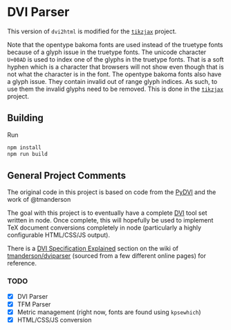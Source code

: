 # DVI Parser

This version of `dvi2html` is modified for the [`tikzjax`](https://github.com/rod2ik/tikzjax) project.

Note that the opentype bakoma fonts are used instead of the truetype fonts because of a glyph issue in the truetype
fonts. The unicode character `U+00AD` is used to index one of the glyphs in the truetype fonts. That is a soft hyphen
which is a character that browsers will not show even though that is not what the character is in the font. The opentype
bakoma fonts also have a glyph issue. They contain invalid out of range glyph indices. As such, to use them the invalid
glyphs need to be removed. This is done in the [`tikzjax`](https://github.com/rod2ik/tikzjax) project.

## Building

Run

```sh
npm install
npm run build
```

## General Project Comments

The original code in this project is based on code from the [PyDVI](https://github.com/FabriceSalvaire/PyDVI) and the
work of @tmanderson

The goal with this project is to eventually have a complete
[DVI](https://en.wikipedia.org/wiki/Device_independent_file_format) tool set written in node. Once complete, this will
hopefully be used to implement TeX document conversions completely in node (particularly a highly configurable
HTML/CSS/JS output).

There is a [DVI Specification Explained](https://github.com/tmanderson/dvi-parser/wiki/DVI-Specification-Explained)
section on the wiki of [tmanderson/dviparser](https://github.com/tmanderson) (sourced from a few different online
pages) for reference.

### TODO

- [x] DVI Parser
- [x] TFM Parser
- [x] Metric management (right now, fonts are found using `kpsewhich`)
- [x] HTML/CSS/JS conversion
